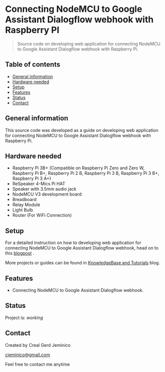 # Connecting NodeMCU to Google Assistant Dialogflow webhook with Raspberry PI
> Source code on developing web application for connecting NodeMCU to Google Assistant Dialogflow webhook with Raspberry Pi.

## Table of contents
* [General information](#general-information)
* [Hardware needed](#hardware-needed)
* [Setup](#setup)
* [Features](#features)
* [Status](#status)
* [Contact](#contact)

## General information
This source code was developed as a guide on developing web application for connecting NodeMCU to Google Assistant Dialogflow webhook with Raspberry Pi.

## Hardware needed
* Raspberry Pi 3B+ (Compatible on Raspberry Pi Zero and Zero W, Raspberry Pi B+, Raspberry Pi 2 B, Raspberry Pi 3 B, Raspberry Pi 3 B+, Raspberry Pi 3 A+)
* ReSpeaker 4-Mics Pi HAT
* Speaker with 3.5mm audio jack
* NodeMCU V3 development board
* Breadboard
* Relay Module
* Light Bulb
* Router (For WiFi Connection)

## Setup
For a detailed instruction on how to developing web application for connecting NodeMCU to Google Assistant Dialogflow webhook, head on to this [blogpost](https://store.createlabz.com/blogs/createlabz-tutorials/respeaker-2-mics-pi-hat-with-raspberry-pi) .

More projects or guides can be found in [KnowledgeBase and Tutorials](https://store.createlabz.com/blogs/createlabz-tutorials) blog.

## Features
* Connecting NodeMCU to Google Assistant Dialogflow webhook. 


## Status
Project is: _working_

## Contact
Created by Creal Gerd Jeminico

cjeminico@gmail.com

Feel free to contact me anytime 